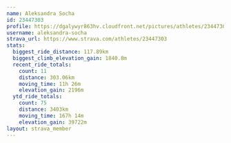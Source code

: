 ```yaml
---
name: Aleksandra Socha
id: 23447303
profile: https://dgalywyr863hv.cloudfront.net/pictures/athletes/23447303/14745546/4/large.jpg
username: aleksandra-socha
strava_url: https://www.strava.com/athletes/23447303
stats:
  biggest_ride_distance: 117.89km
  biggest_climb_elevation_gain: 1840.8m
  recent_ride_totals:
    count: 11
    distance: 303.06km
    moving_time: 11h 26m
    elevation_gain: 2196m
  ytd_ride_totals:
    count: 75
    distance: 3403km
    moving_time: 167h 14m
    elevation_gain: 39722m
layout: strava_member
--- 
```

